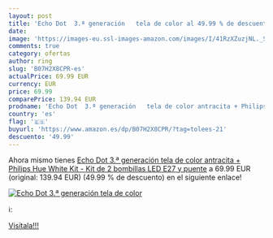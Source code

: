 ```yaml
---
layout: post
title: 'Echo Dot  3.ª generación   tela de color al 49.99 % de descuento'
date: 
image: 'https://images-eu.ssl-images-amazon.com/images/I/41RzXZuzjNL._SL200_.jpg'
comments: true
category: ofertas
author: ring
slug: 'B07H2X8CPR-es'
actualPrice: 69.99 EUR
currency: EUR
price: 69.99
comparePrice: 139.94 EUR
prodname: 'Echo Dot  3.ª generación   tela de color antracita + Philips Hue White Kit - Kit de 2 bombillas LED E27 y puente'
country: 'es'
flag: '🇪🇸'
buyurl: 'https://www.amazon.es/dp/B07H2X8CPR/?tag=tolees-21'
descuento: '49.99'
---
```


Ahora mismo tienes [Echo Dot  3.ª generación   tela de color antracita + Philips Hue White Kit - Kit de 2 bombillas LED E27 y puente](https://www.amazon.es/dp/B07H2X8CPR/?tag=tolees-21) a 69.99 EUR (original: 139.94 EUR) (49.99 %  de descuento) en el siguiente enlace!

[![Echo Dot  3.ª generación   tela de color](https://images-eu.ssl-images-amazon.com/images/I/41RzXZuzjNL._SL200_.jpg)](https://www.amazon.es/dp/B07H2X8CPR/?tag=tolees-21)

ℹ️:


[Visítala!!!](https://www.amazon.es/dp/B07H2X8CPR/?tag=tolees-21)

